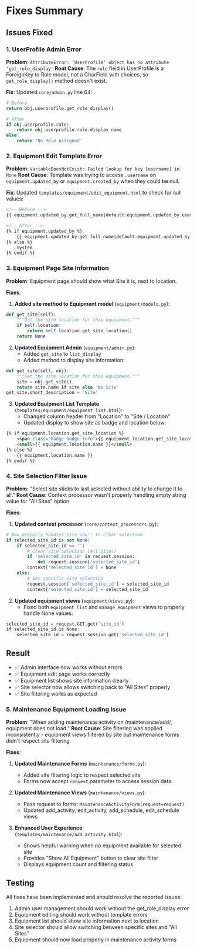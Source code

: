 # Fixes Summary

## Issues Fixed

### 1. UserProfile Admin Error
**Problem**: `AttributeError: 'UserProfile' object has no attribute 'get_role_display'`
**Root Cause**: The `role` field in UserProfile is a ForeignKey to Role model, not a CharField with choices, so `get_role_display()` method doesn't exist.

**Fix**: Updated `core/admin.py` line 64:
```python
# Before
return obj.userprofile.get_role_display()

# After  
if obj.userprofile.role:
    return obj.userprofile.role.display_name
else:
    return 'No Role Assigned'
```

### 2. Equipment Edit Template Error
**Problem**: `VariableDoesNotExist: Failed lookup for key [username] in None`
**Root Cause**: Template was trying to access `.username` on `equipment.updated_by` or `equipment.created_by` when they could be null.

**Fix**: Updated `templates/equipment/edit_equipment.html` to check for null values:
```html
<!-- Before -->
{{ equipment.updated_by.get_full_name|default:equipment.updated_by.username|default:"System" }}

<!-- After -->
{% if equipment.updated_by %}
    {{ equipment.updated_by.get_full_name|default:equipment.updated_by.username }}
{% else %}
    System
{% endif %}
```

### 3. Equipment Page Site Information
**Problem**: Equipment page should show what Site it is, next to location.

**Fixes**:
1. **Added site method to Equipment model** (`equipment/models.py`):
```python
def get_site(self):
    """Get the site location for this equipment."""
    if self.location:
        return self.location.get_site_location()
    return None
```

2. **Updated Equipment Admin** (`equipment/admin.py`):
   - Added `get_site` to `list_display`
   - Added method to display site information:
```python
def get_site(self, obj):
    """Get the site location for this equipment."""
    site = obj.get_site()
    return site.name if site else 'No Site'
get_site.short_description = 'Site'
```

3. **Updated Equipment List Template** (`templates/equipment/equipment_list.html`):
   - Changed column header from "Location" to "Site / Location"
   - Updated display to show site as badge and location below:
```html
{% if equipment.location.get_site_location %}
    <span class="badge badge-info">{{ equipment.location.get_site_location.name }}</span><br>
    <small>{{ equipment.location.name }}</small>
{% else %}
    {{ equipment.location.name }}
{% endif %}
```

### 4. Site Selection Filter Issue
**Problem**: "Select site sticks to last selected without ability to change it to all."
**Root Cause**: Context processor wasn't properly handling empty string value for "All Sites" option.

**Fixes**:
1. **Updated context processor** (`core/context_processors.py`):
```python
# Now properly handles site_id='' to clear selection
if selected_site_id is not None:
    if selected_site_id == '':
        # Clear site selection (All Sites)
        if 'selected_site_id' in request.session:
            del request.session['selected_site_id']
        context['selected_site_id'] = None
    else:
        # Set specific site selection
        request.session['selected_site_id'] = selected_site_id
        context['selected_site_id'] = selected_site_id
```

2. **Updated equipment views** (`equipment/views.py`):
   - Fixed both `equipment_list` and `manage_equipment` views to properly handle None values:
```python
selected_site_id = request.GET.get('site_id')
if selected_site_id is None:
    selected_site_id = request.session.get('selected_site_id')
```

## Result
- ✅ Admin interface now works without errors
- ✅ Equipment edit page works correctly
- ✅ Equipment list shows site information clearly
- ✅ Site selector now allows switching back to "All Sites" properly
- ✅ Site filtering works as expected

### 5. Maintenance Equipment Loading Issue
**Problem**: "When adding maintenance activity on /maintenance/add/, equipment does not load."
**Root Cause**: Site filtering was applied inconsistently - equipment views filtered by site but maintenance forms didn't respect site filtering.

**Fixes**:
1. **Updated Maintenance Forms** (`maintenance/forms.py`):
   - Added site filtering logic to respect selected site
   - Forms now accept `request` parameter to access session data
   
2. **Updated Maintenance Views** (`maintenance/views.py`):
   - Pass request to forms: `MaintenanceActivityForm(request=request)`
   - Updated add_activity, edit_activity, add_schedule, edit_schedule views
   
3. **Enhanced User Experience** (`templates/maintenance/add_activity.html`):
   - Shows helpful warning when no equipment available for selected site
   - Provides "Show All Equipment" button to clear site filter
   - Displays equipment count and filtering status

## Testing
All fixes have been implemented and should resolve the reported issues:
1. Admin user management should work without the get_role_display error
2. Equipment editing should work without template errors  
3. Equipment list should show site information next to location
4. Site selector should allow switching between specific sites and "All Sites"
5. Equipment should now load properly in maintenance activity forms